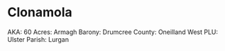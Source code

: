 # Clonamola

AKA: 60
Acres: Armagh
Barony: Drumcree
County: Oneilland West
PLU: Ulster
Parish: Lurgan